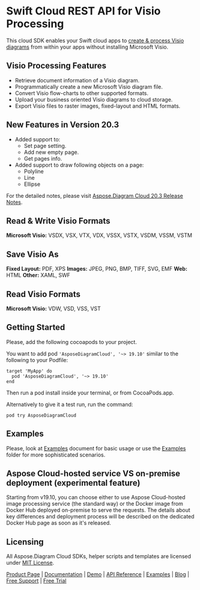 # Swift Cloud REST API for Visio Processing

This cloud SDK enables your Swift cloud apps to [create & process Visio diagrams](https://products.aspose.cloud/diagram/swift) from within your apps without installing Microsoft Visio.

## Visio Processing Features

- Retrieve document information of a Visio diagram.
- Programmatically create a new Microsoft Visio diagram file.
- Convert Visio flow-charts to other supported formats.
- Upload your business oriented Visio diagrams to cloud storage.
- Export Visio files to raster images, fixed-layout and HTML formats.

## New Features in Version 20.3

- Added support to:
  - Set page setting.
  - Add new empty page.
  - Get pages info.
- Added support to draw following objects on a page:
  - Polyline
  - Line
  - Ellipse

For the detailed notes, please visit [Aspose.Diagram Cloud 20.3 Release Notes](https://docs.aspose.cloud/display/diagramcloud/Aspose.Diagram+Cloud+20.3+Release+Notes).

## Read & Write Visio Formats

**Microsoft Visio:** VSDX, VSX, VTX, VDX, VSSX, VSTX, VSDM, VSSM, VSTM

## Save Visio As

**Fixed Layout:** PDF, XPS
**Images:** JPEG, PNG, BMP, TIFF, SVG, EMF
**Web:** HTML
**Other:** XAML, SWF

## Read Visio Formats

**Microsoft Visio:** VDW, VSD, VSS, VST

## Getting Started

Please, add the following cocoapods to your project.

You want to add pod `'AsposeDiagramCloud', '~> 19.10'` similar to the following to your Podfile:

```console
target 'MyApp' do
  pod 'AsposeDiagramCloud', '~> 19.10'
end
```

Then run a pod install inside your terminal, or from CocoaPods.app.

Alternatively to give it a test run, run the command:

`pod try AsposeDiagramCloud`

## Examples

Please, look at [Examples](https://github.com/aspose-diagram-cloud/aspose-diagram-cloud-swift/blob/master/EXAMPLES.md) document for basic usage or use the [Examples](https://github.com/aspose-diagram-cloud/aspose-diagram-cloud-swift/blob/master/Examples) folder for more sophisticated scenarios.

## Aspose Cloud-hosted service VS on-premise deployment (experimental feature)

Starting from v19.10, you can choose either to use Aspose Cloud-hosted image processing service (the standard way) or the Docker image from Docker Hub deployed on-premise to serve the requests. The details about key differences and deployment process will be described on the dedicated Docker Hub page as soon as it's released.

## Licensing

All Aspose.Diagram Cloud SDKs, helper scripts and templates are licensed under [MIT License](https://github.com/aspose-diagram-cloud/aspose-diagram-cloud-swift/blob/master/LICENSE).

[Product Page](https://products.aspose.cloud/diagram/swift) | [Documentation](https://docs.aspose.cloud/display/diagramcloud/Home) | [Demo](https://products.aspose.app/diagram/family) | [API Reference](https://apireference.aspose.cloud/diagram/) | [Examples](https://github.com/aspose-diagram-cloud/aspose-diagram-cloud-swift) | [Blog](https://blog.aspose.cloud/category/diagram/) | [Free Support](https://forum.aspose.cloud/c/diagram) | [Free Trial](https://dashboard.aspose.cloud/#/apps)
